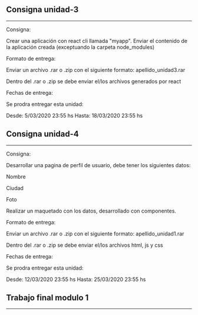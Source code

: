 ## Consigna unidad-3
--------------------
Consigna:

Crear una aplicación con react cli llamada "myapp". Enviar el contenido de la aplicación creada (exceptuando la carpeta node_modules)

Formato de entrega:

Enviar un archivo .rar o .zip con el siguiente formato: apellido_unidad3.rar

Dentro del .rar o .zip se debe enviar el/los archivos generados por react

Fechas de entrega:

Se prodra entregar esta unidad:

Desde: 5/03/2020 23:55 hs
Hasta: 18/03/2020 23:55 hs


## Consigna unidad-4 
--------------------
Consigna:

Desarrollar una pagina de perfil de usuario, debe tener los siguientes datos:

Nombre

Ciudad

Foto

Realizar un maquetado con los datos, desarrollado con componentes.

Formato de entrega:

Enviar un archivo .rar o .zip con el siguiente formato: apellido_unidad1.rar

Dentro del .rar o .zip se debe enviar el/los archivos html, js y css 

Fechas de entrega:

Se prodra entregar esta unidad:

Desde: 12/03/2020 23:55 hs
Hasta: 25/03/2020 23:55 hs

## Trabajo final modulo 1
-------------------------